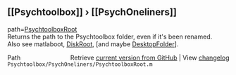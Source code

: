 ## [[Psychtoolbox]] &#8250; [[PsychOneliners]]

path=[PsychtoolboxRoot](PsychtoolboxRoot)  
Returns the path to the Psychtoolbox folder, even if it's been renamed.  
Also see matlaboot, [DiskRoot](DiskRoot), [and maybe [DesktopFolder](DesktopFolder)].  




<div class="code_header" style="text-align:right;">
  <span style="float:left;">Path&nbsp;&nbsp;</span> <span class="counter">Retrieve <a href=
  "https://raw.github.com/Psychtoolbox-3/Psychtoolbox-3/beta/Psychtoolbox/PsychOneliners/PsychtoolboxRoot.m">current version from GitHub</a> | View <a href=
  "https://github.com/Psychtoolbox-3/Psychtoolbox-3/commits/beta/Psychtoolbox/PsychOneliners/PsychtoolboxRoot.m">changelog</a></span>
</div>
<div class="code">
  <code>Psychtoolbox/PsychOneliners/PsychtoolboxRoot.m</code>
</div>

